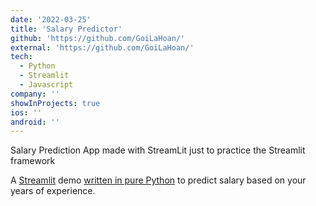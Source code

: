 ```yaml
---
date: '2022-03-25'
title: 'Salary Predictor'
github: 'https://github.com/GoiLaHoan/'
external: 'https://github.com/GoiLaHoan/'
tech:
  - Python
  - Streamlit
  - Javascript
company: ''
showInProjects: true
ios: ''
android: ''
---
```


Salary Prediction App made with StreamLit just to practice the Streamlit framework

A [Streamlit](https://streamlit.io/) demo [written in pure Python](https://github.com/GoiLaHoan/) to predict salary based on your years of experience.
